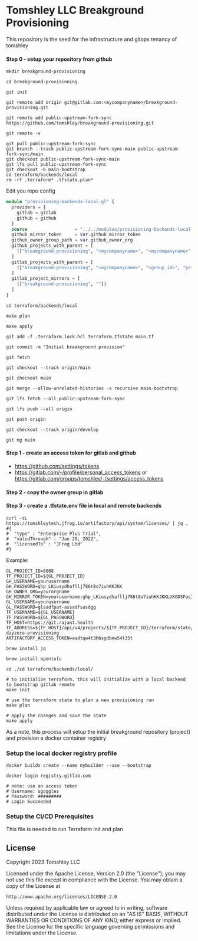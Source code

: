 # Tomshley LLC Breakground Provisioning
This repository is the seed for the infrastructure and gitops tenancy of tomshley

#### Step 0 - setup your repository from github
```shell
mkdir breakground-provisioning

cd breakground-provisioning

git init

git remote add origin git@gitlab.com:<mycompanyname>/breakground-provisioning.git

git remote add public-upstream-fork-sync https://github.com/tomshley/breakground-provisioning.git

git remote -v

```

```shell
git pull public-upstream-fork-sync
git branch --track public-upstream-fork-sync-main public-upstream-fork-sync/main
git checkout public-upstream-fork-sync-main
git lfs pull public-upstream-fork-sync
git checkout -b main-bootstrap
cd terraform/backends/local
rm -rf .terraform* .tfstate.plan*

```

Edit you repo config
```terraform
module "provisioning-backends-local-gl" {
  providers = {
    gitlab = gitlab
    github = github
  }
  source                  = "../../modules/provisioning-backends-local-gl"
  github_mirror_token     = var.github_mirror_token
  github_owner_group_path = var.github_owner_org
  github_projects_with_parent = [
    (["breakground-provisioning", "<mycompanyname>", "<mycompanyname>", "private"]),
  ]
  gitlab_projects_with_parent = [
    (["breakground-provisioning", "<mycompanyname>", "<group_id>", "private"]),
  ]
  gitlab_project_mirrors = [
    (["breakground-provisioning", ""])
  ]
}
```

```shell
cd terraform/backends/local

make plan

make apply

git add -f .terraform.lock.hcl terraform.tfstate main.tf 

git commit -m "Initial breakground provision" 

git fetch

git checkout --track origin/main

git checkout main

git merge --allow-unrelated-histories -s recursive main-bootstrap 

git lfs fetch --all public-upstream-fork-sync

git lfs push --all origin

git push origin

git checkout --track origin/develop

git mg main

```

#### Step 1 - create an access token for gitlab and github
- https://github.com/settings/tokens
- https://gitlab.com/-/profile/personal_access_tokens or https://gitlab.com/groups/tomshley/-/settings/access_tokens

#### Step 2 - copy the owner group in gitlab

[//]: # (![readme-gitlab-group-id.png]&#40;readme-gitlab-group-id.png&#41;)

#### Step 3 - create a .tfstate.env file in local and remote backends

```shell
curl -sL https://tomshleytech.jfrog.io/artifactory/api/system/licenses/ | jq .
#{
#  "type" : "Enterprise Plus Trial",
#  "validThrough" : "Jan 29, 2022",
#  "licensedTo" : "JFrog Ltd"
#}
```

Example:
```dotenv
GL_PROJECT_ID=8008
TF_PROJECT_ID=${GL_PROJECT_ID}
GH_USERNAME=yourusername
GH_PASSWORD=ghp_LKiusydhafllj786t8o7iuhKKJKK
GH_OWNER_ORG=yourorgname
GH_MIRROR_TOKEN=yourusername:ghp_LKiusydhafllj786t8o7iuhKKJKKLUKGDSFas7t78tiglkjHKK
GL_USERNAME=yourusername
GL_PASSWORD=glsadfpat-assadfsasdgg
TF_USERNAME=${GL_USERNAME}
TF_PASSWORD=${GL_PASSWORD}
TF_HOST=https://git.rajant.health
TF_ADDRESS=${TF_HOST}/api/v4/projects/${TF_PROJECT_ID}/terraform/state/tware-dayzero-provisioning
ARTIFACTORY_ACCESS_TOKEN=asdtqw4t3hbsgdbew54t35t

```

```shell
brew install jq

brew install opentofu

cd ./cd terraform/backends/local/

# to initialize terraform. this will initialize with a local backend to bootstrap gitlab remote
make init

# use the terraform state to plan a new provisioning run
make plan

# apply the changes and save the state
make apply
```

As a note, this process will setup the initial breakground repository (project) and provision a docker container registry

### Setup the local docker registry profile
```shell
docker buildx create --name mybuilder --use --bootstrap

docker login registry.gitlab.com

# note: use an access token
# Username: sgoggles
# Password: #########
# Login Succeeded
```

### Setup the CI/CD Prerequisites
This file is needed to run Terraform init and plan

[//]: # (![.tfstate.env]&#40;readme-tfstate-example.png&#41;)


## License
Copyright 2023 Tomshley LLC

Licensed under the Apache License, Version 2.0 (the "License");
you may not use this file except in compliance with the License.
You may obtain a copy of the License at

    http://www.apache.org/licenses/LICENSE-2.0

Unless required by applicable law or agreed to in writing, software
distributed under the License is distributed on an "AS IS" BASIS,
WITHOUT WARRANTIES OR CONDITIONS OF ANY KIND, either express or implied.
See the License for the specific language governing permissions and
limitations under the License.

